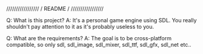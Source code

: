 /////////////////
/ README        /
/////////////////

Q: What is this project?
A: It's a personal game engine using SDL. You really shouldn't pay attention to it as it's probably useless to you.

Q: What are the requirements?
A: The goal is to be cross-platform compatible, so only sdl, sdl_image, sdl_mixer, sdl_ttf, sdl_gfx, sdl_net etc..
